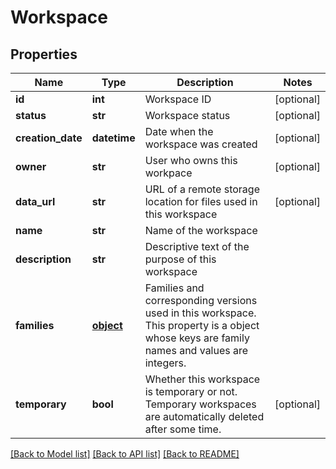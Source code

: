 # Workspace

## Properties
Name | Type | Description | Notes
------------ | ------------- | ------------- | -------------
**id** | **int** | Workspace ID | [optional] 
**status** | **str** | Workspace status | [optional] 
**creation_date** | **datetime** | Date when the workspace was created | [optional] 
**owner** | **str** | User who owns this workpace | [optional] 
**data_url** | **str** | URL of a remote storage location for files used in this workspace | [optional] 
**name** | **str** | Name of the workspace | 
**description** | **str** | Descriptive text of the purpose of this workspace | 
**families** | [**object**](.md) | Families and corresponding versions used in this workspace. This property is a object whose keys are family names and values are integers. | 
**temporary** | **bool** | Whether this workspace is temporary or not. Temporary workspaces are automatically deleted after some time. | [optional] 

[[Back to Model list]](../README.md#documentation-for-models) [[Back to API list]](../README.md#documentation-for-api-endpoints) [[Back to README]](../README.md)


